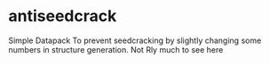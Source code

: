 # antiseedcrack
Simple Datapack To prevent seedcracking by slightly changing some numbers in structure generation.
Not Rly much to see here 
